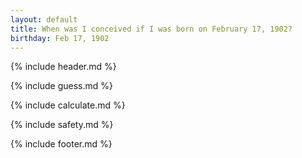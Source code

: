 ```yaml
---
layout: default
title: When was I conceived if I was born on February 17, 1902?
birthday: Feb 17, 1902
---
```


{% include header.md %}

{% include guess.md %}

{% include calculate.md %}

{% include safety.md %}

{% include footer.md %}



